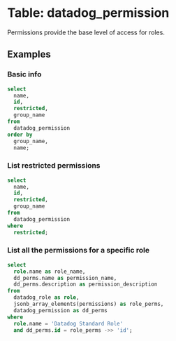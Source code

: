 # Table: datadog_permission

Permissions provide the base level of access for roles.

## Examples

### Basic info

```sql
select
  name,
  id,
  restricted,
  group_name
from
  datadog_permission
order by
  group_name,
  name;
```

### List restricted permissions

```sql
select
  name,
  id,
  restricted,
  group_name
from
  datadog_permission
where
  restricted;
```

### List all the permissions for a specific role

```sql
select
  role.name as role_name,
  dd_perms.name as permission_name,
  dd_perms.description as permission_description
from
  datadog_role as role,
  jsonb_array_elements(permissions) as role_perms,
  datadog_permission as dd_perms
where
  role.name = 'Datadog Standard Role'
  and dd_perms.id = role_perms ->> 'id';
```

